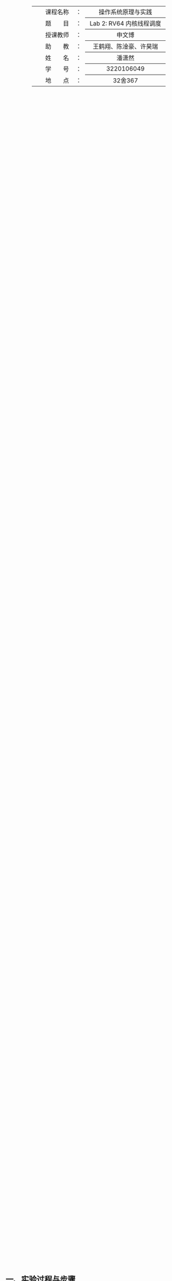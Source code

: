 <div class="cover" style="page-break-after:always;width:100%;height:100%;border:none;margin: 0 auto;text-align:center;">
    <div style="width:60%;margin: 0 auto;height:0;padding-bottom:10%;">
        </br>
        <img src="https://raw.githubusercontent.com/Keldos-Li/pictures/main/typora-latex-theme/ZJU-name.svg" alt="校名" style="width:100%;"/>
    </div>
    </br></br></br></br></br>
    <div style="width:60%;margin: 0 auto;height:0;padding-bottom:40%;">
        <img src="https://raw.githubusercontent.com/Keldos-Li/pictures/main/typora-latex-theme/ZJU-logo.svg" alt="校徽" style="width:100%;"/>
    </div>
    </br></br></br></br></br></br></br></br>
    </br>
    </br>
    <table style="border:none;text-align:center;width:72%;font-size:14px; margin: 0 auto;">
    <tbody style="font-size:12pt;">
        <tr style="font-weight:normal;"> 
            <td style="width:20%;text-align:right;">课程名称</td>
            <td style="width:2%">：</td> 
            <td style="width:40%;font-weight:normal;border-bottom: 1px solid;text-align:center;"> 操作系统原理与实践</td>     </tr>
        <tr style="font-weight:normal;"> 
            <td style="width:20%;text-align:right;">题　　目</td>
            <td style="width:2%">：</td> 
            <td style="width:40%;font-weight:normal;border-bottom: 1px solid;text-align:center;">Lab 2: RV64 内核线程调度</td>     </tr>
        <tr style="font-weight:normal;"> 
            <td style="width:20%;text-align:right;">授课教师</td>
            <td style="width:2%">：</td> 
            <td style="width:40%;font-weight:normal;border-bottom: 1px solid;text-align:center;">申文博</td>     </tr>
         <tr style="font-weight:normal;"> 
            <td style="width:20%;text-align:right;">助　　教</td>
            <td style="width:2%">：</td> 
            <td style="width:40%;font-weight:normal;border-bottom: 1px solid;text-align:center;">王鹤翔、陈淦豪、许昊瑞</td>     </tr>
        <tr style="font-weight:normal;"> 
            <td style="width:20%;text-align:right;">姓　　名</td>
            <td style="width:2%">：</td> 
            <td style="width:40%;font-weight:normal;border-bottom: 1px solid;text-align:center;">潘潇然</td>     </tr>
        <tr style="font-weight:normal;"> 
            <td style="width:20%;text-align:right;">学　　号</td>
            <td style="width:2%">：</td> 
            <td style="width:40%;font-weight:normal;border-bottom: 1px solid;text-align:center;">3220106049</td>     </tr>
         <tr style="font-weight:normal;"> 
            <td style="width:20%;text-align:right;">地　　点</td>
            <td style="width:2%">：</td> 
            <td style="width:40%;font-weight:normal;border-bottom: 1px solid;text-align:center;">32舍367</td>     </tr>
</tbody>              
</table></div>


## 一、实验过程与步骤

1. 准备工程

- 在`haed.S`的`_start`中的`jal start_kernel`前加上`jal mm_init`
- 在`defs.h`中添加对应内容

2. 线程初始化

- 首先补充完成`arch/riscv/kernel/proc.c`的`task_init()`函数。我们首先每次初始化调用`kalloc()`分配一个物理页，同时`state`设置为`TASK_RUNNING`(本次实验只有这一种状态)。
  - 对于`idle`,由于其不参与调度，因此我们将其`counter`,`priority`和`pid`均设为0，最后将`current`指针和`task[0]`都指向`idle`
  - 对于其他线程，首先初始化`counter`为0，`priority`为随机数，其值在限定的最大值和最小值之间。之后，将`ra`设置为之后会完成的`__dummy`的地址，`sp`设置为物理页高地址。根据内存布局和页大小我们可以知道`sp`地址为`task_page`加上`PAGE_SIZE`

```c
void task_init() {
  srand(2024);

  void *idle_page = kalloc();
  if (!idle_page) {
    printk("kalloc failed\n");
    return;
  }
  idle = (struct task_struct *)idle_page;
  idle->state = TASK_RUNNING;
  idle->counter = 0;
  idle->priority = 0;
  idle->pid = 0;
  current = idle;
  task[0] = idle;

  for (int i = 1; i < NR_TASKS; ++i) {
    void *task_page = kalloc();
    if (!task_page) {
      printk("kalloc failed\n");
      return;
    }
    task[i] = (struct task_struct *)task_page;
    task[i]->pid = i;
    task[i]->state = TASK_RUNNING;
    task[i]->counter = 0;
    task[i]->priority =
        PRIORITY_MIN + rand() % (PRIORITY_MAX - PRIORITY_MIN + 1);
    task[i]->thread.ra = (uint64_t)__dummy;
    task[i]->thread.sp = (uint64_t)((unsigned long)task_page + PAGE_SIZE);
  }

  printk("...task_init done!\n");
}
```

- 之后在`haed.S`的`_start`中的`jal start_kernel`前加上`jal task_init`

3. `__dummy` 与 `dummy` 的实现

- 在`arch/riscv/kernel/entry.S`中添加`__dummy`。首先获取`dummy`的地址，之后将`dummy`值存储到`sepc`，最后`sret`从S模式返回

```assembly
    .extern dummy
    .globl __dummy
__dummy:
    la a0,dummy
    csrw sepc,a0
    sret
```

4. 实现线程切换

- 函数`switch_to`判断当前线程和下一个执行的线程是否为同一个线程，若是则不进行任何处理，否则用`prev`储存当前线程，并将当前线程设为下一线程`next`，最后对`prev`和`next`调用`__switch_to`进行线程切换

```c
void switch_to(struct task_struct *next) {
  if (current == next) return;
  printk("\nswitch to [PID = %d PRIORITY = %d COUNTER = %d]\n", next->pid,
         next->priority, next->counter);
  struct task_struct *prev = current;
  current = next;
  __switch_to(prev, next);
}
```

- 在`__switch_to`中，我们保存当前线程相关数据，并载入下一执行线程。这里要注意的是我们传入的指针是`task_struct`类型，而在`task_struct`结构体中，`thread`之前还有四个`uint64_t`类型的变量，各占8字节，共占用32字节。因此每次载入或保存前要首先加32。之后依次对`ra`, `sp`, `s0~s11`进行相关操作，最后`ret`返回。

```c
struct task_struct {
  uint64_t state;     // 线程状态
  uint64_t counter;   // 运行剩余时间
  uint64_t priority;  // 运行优先级 1 最低 10 最高
  uint64_t pid;       // 线程 id

  struct thread_struct thread;
};
```

```assembly
__switch_to:    
    # save state to prev process
    addi t0,a0,32
    sd ra, 0(t0)          
    sd sp, 8(t0)          
    sd s0, 16(t0)         
    sd s1, 24(t0)         
    sd s2, 32(t0)         
    sd s3, 40(t0)       
    sd s4, 48(t0)         
    sd s5, 56(t0)         
    sd s6, 64(t0)        
    sd s7, 72(t0)        
    sd s8, 80(t0)         
    sd s9, 88(t0)         
    sd s10, 96(t0)       
    sd s11, 104(t0)     

    # restore state from next process  
    addi t0,a1,32
    ld ra, 0(t0)          
    ld sp, 8(t0)          
    ld s0, 16(t0)         
    ld s1, 24(t0)         
    ld s2, 32(t0)        
    ld s3, 40(t0)        
    ld s4, 48(t0)         
    ld s5, 56(t0)         
    ld s6, 64(t0)       
    ld s7, 72(t0)        
    ld s8, 80(t0)        
    ld s9, 88(t0)         
    ld s10, 96(t0)        
    ld s11, 104(t0)     
    
    ret 
```

5. 实现调度入口函数

- 实现`do_timer`函数。若当前线程为`idle`或当前`counter`为0，则直接进行`schedule()`，否则`counter`减1并返回

```c
void do_timer() {
  if (current == idle || current->counter == 0)
    schedule();
  else if (current->counter > 0) {
    current->counter--;
    return;
  }
}
```

- 之后在`trap.c`中加入`do_timer()`

```c
if ((scause & ~flag) == exception_code) {  // if timer interrupt
      //   printk("[S] Supervisor Mode Timer Interrupt\n");
      clock_set_next_event();
      do_timer();
    } 
```

6. 线程调度算法实现。

- 调度时首先扫描所有线程，执行目前`counter`最大的线程，若有多个`counter`相同且非零的线程，则优先执行`pid`小的线程
- 若所有线程都为0，则令所有线程`counter`值为`priority`值，即优先执行`priority`高的线程
- 之后重新获取`counter`最大的线程，并通过`switch_to`切换到对应的线程

```c
void schedule() {
  struct task_struct *next = NULL;
  uint64_t max_counter = 0;

  for (int i = 0; i < NR_TASKS; i++) {
    if (task[i]->counter > max_counter) {
      max_counter = task[i]->counter;
      next = task[i];
    }
  }

  if (!max_counter) {
    for (int i = 1; i < NR_TASKS; i++) {
      if (task[i]) task[i]->counter = task[i]->priority;
      printk("SET [PID = %d PRIORITY = %d COUNTER = %d]\n", task[i]->pid,
             task[i]->priority, task[i]->counter);
    }
    for (int i = 1; i < NR_TASKS; i++)
      if (task[i]->counter > max_counter) {
        max_counter = task[i]->counter;
        next = task[i];
      }
  }

  if (next) {
    switch_to(next);
  }
}
```

7. 编译及测试

- `make TEST_SCHED=1 run`输出，与提供的正确输出一致，通过测试

```bash
...mm_init done!
...task_init done!
2024 ZJU Operating System
SET [PID = 1 PRIORITY = 7 COUNTER = 7]
SET [PID = 2 PRIORITY = 10 COUNTER = 10]
SET [PID = 3 PRIORITY = 4 COUNTER = 4]
SET [PID = 4 PRIORITY = 1 COUNTER = 1]

switch to [PID = 2 PRIORITY = 10 COUNTER = 10]
[PID = 2] is running. auto_inc_local_var = 1
[PID = 2] is running. auto_inc_local_var = 2
[PID = 2] is running. auto_inc_local_var = 3
[PID = 2] is running. auto_inc_local_var = 4
[PID = 2] is running. auto_inc_local_var = 5
[PID = 2] is running. auto_inc_local_var = 6
[PID = 2] is running. auto_inc_local_var = 7
[PID = 2] is running. auto_inc_local_var = 8
[PID = 2] is running. auto_inc_local_var = 9
[PID = 2] is running. auto_inc_local_var = 10

switch to [PID = 1 PRIORITY = 7 COUNTER = 7]
[PID = 1] is running. auto_inc_local_var = 1
[PID = 1] is running. auto_inc_local_var = 2
[PID = 1] is running. auto_inc_local_var = 3
[PID = 1] is running. auto_inc_local_var = 4
[PID = 1] is running. auto_inc_local_var = 5
[PID = 1] is running. auto_inc_local_var = 6
[PID = 1] is running. auto_inc_local_var = 7

switch to [PID = 3 PRIORITY = 4 COUNTER = 4]
[PID = 3] is running. auto_inc_local_var = 1
[PID = 3] is running. auto_inc_local_var = 2
[PID = 3] is running. auto_inc_local_var = 3
[PID = 3] is running. auto_inc_local_var = 4

switch to [PID = 4 PRIORITY = 1 COUNTER = 1]
[PID = 4] is running. auto_inc_local_var = 1
SET [PID = 1 PRIORITY = 7 COUNTER = 7]
SET [PID = 2 PRIORITY = 10 COUNTER = 10]
SET [PID = 3 PRIORITY = 4 COUNTER = 4]
SET [PID = 4 PRIORITY = 1 COUNTER = 1]

switch to [PID = 2 PRIORITY = 10 COUNTER = 10]
[PID = 2] is running. auto_inc_local_var = 11
[PID = 2] is running. auto_inc_local_var = 12
[PID = 2] is running. auto_inc_local_var = 13
[PID = 2] is running. auto_inc_local_var = 14
[PID = 2] is running. auto_inc_local_var = 15
[PID = 2] is running. auto_inc_local_var = 16
[PID = 2] is running. auto_inc_local_var = 17
[PID = 2] is running. auto_inc_local_var = 18
[PID = 2] is running. auto_inc_local_var = 19
[PID = 2] is running. auto_inc_local_var = 20

switch to [PID = 1 PRIORITY = 7 COUNTER = 7]
[PID = 1] is running. auto_inc_local_var = 8
[PID = 1] is running. auto_inc_local_var = 9
[PID = 1] is running. auto_inc_local_var = 10
[PID = 1] is running. auto_inc_local_var = 11
[PID = 1] is running. auto_inc_local_var = 12
[PID = 1] is running. auto_inc_local_var = 13
[PID = 1] is running. auto_inc_local_var = 14

switch to [PID = 3 PRIORITY = 4 COUNTER = 4]
[PID = 3] is running. auto_inc_local_var = 5
Test passed!
    Output: 2222222222111111133334222222222211111113
```

- `make run`的部分输出，可以观察到同样符合代码逻辑

```bash
...mm_init done!
...task_init done!
2024 ZJU Operating System
SET [PID = 1 PRIORITY = 7 COUNTER = 7]
SET [PID = 2 PRIORITY = 10 COUNTER = 10]
SET [PID = 3 PRIORITY = 4 COUNTER = 4]
SET [PID = 4 PRIORITY = 1 COUNTER = 1]
SET [PID = 5 PRIORITY = 4 COUNTER = 4]
SET [PID = 6 PRIORITY = 7 COUNTER = 7]
SET [PID = 7 PRIORITY = 5 COUNTER = 5]
SET [PID = 8 PRIORITY = 10 COUNTER = 10]
SET [PID = 9 PRIORITY = 1 COUNTER = 1]
SET [PID = 10 PRIORITY = 9 COUNTER = 9]
SET [PID = 11 PRIORITY = 6 COUNTER = 6]
SET [PID = 12 PRIORITY = 9 COUNTER = 9]
SET [PID = 13 PRIORITY = 6 COUNTER = 6]
SET [PID = 14 PRIORITY = 6 COUNTER = 6]
SET [PID = 15 PRIORITY = 5 COUNTER = 5]
SET [PID = 16 PRIORITY = 8 COUNTER = 8]
SET [PID = 17 PRIORITY = 1 COUNTER = 1]
SET [PID = 18 PRIORITY = 5 COUNTER = 5]
SET [PID = 19 PRIORITY = 3 COUNTER = 3]
SET [PID = 20 PRIORITY = 7 COUNTER = 7]
SET [PID = 21 PRIORITY = 7 COUNTER = 7]
SET [PID = 22 PRIORITY = 3 COUNTER = 3]
SET [PID = 23 PRIORITY = 3 COUNTER = 3]
SET [PID = 24 PRIORITY = 3 COUNTER = 3]
SET [PID = 25 PRIORITY = 4 COUNTER = 4]
SET [PID = 26 PRIORITY = 3 COUNTER = 3]
SET [PID = 27 PRIORITY = 9 COUNTER = 9]
SET [PID = 28 PRIORITY = 1 COUNTER = 1]
SET [PID = 29 PRIORITY = 9 COUNTER = 9]
SET [PID = 30 PRIORITY = 10 COUNTER = 10]
SET [PID = 31 PRIORITY = 3 COUNTER = 3]

switch to [PID = 2 PRIORITY = 10 COUNTER = 10]
[PID = 2] is running. auto_inc_local_var = 1
[PID = 2] is running. auto_inc_local_var = 2
[PID = 2] is running. auto_inc_local_var = 3
[PID = 2] is running. auto_inc_local_var = 4
[PID = 2] is running. auto_inc_local_var = 5
[PID = 2] is running. auto_inc_local_var = 6
[PID = 2] is running. auto_inc_local_var = 7
[PID = 2] is running. auto_inc_local_var = 8
[PID = 2] is running. auto_inc_local_var = 9
[PID = 2] is running. auto_inc_local_var = 10

switch to [PID = 8 PRIORITY = 10 COUNTER = 10]
[PID = 8] is running. auto_inc_local_var = 1
[PID = 8] is running. auto_inc_local_var = 2
[PID = 8] is running. auto_inc_local_var = 3
[PID = 8] is running. auto_inc_local_var = 4
[PID = 8] is running. auto_inc_local_var = 5
[PID = 8] is running. auto_inc_local_var = 6
[PID = 8] is running. auto_inc_local_var = 7
[PID = 8] is running. auto_inc_local_var = 8
[PID = 8] is running. auto_inc_local_var = 9
[PID = 8] is running. auto_inc_local_var = 10

switch to [PID = 30 PRIORITY = 10 COUNTER = 10]
[PID = 30] is running. auto_inc_local_var = 1
[PID = 30] is running. auto_inc_local_var = 2
[PID = 30] is running. auto_inc_local_var = 3
[PID = 30] is running. auto_inc_local_var = 4
[PID = 30] is running. auto_inc_local_var = 5
[PID = 30] is running. auto_inc_local_var = 6
[PID = 30] is running. auto_inc_local_var = 7
[PID = 30] is running. auto_inc_local_var = 8
[PID = 30] is running. auto_inc_local_var = 9
[PID = 30] is running. auto_inc_local_var = 10

switch to [PID = 10 PRIORITY = 9 COUNTER = 9]
[PID = 10] is running. auto_inc_local_var = 1
[PID = 10] is running. auto_inc_local_var = 2
[PID = 10] is running. auto_inc_local_var = 3
[PID = 10] is running. auto_inc_local_var = 4
[PID = 10] is running. auto_inc_local_var = 5
[PID = 10] is running. auto_inc_local_var = 6
[PID = 10] is running. auto_inc_local_var = 7
[PID = 10] is running. auto_inc_local_var = 8
[PID = 10] is running. auto_inc_local_var = 9

switch to [PID = 12 PRIORITY = 9 COUNTER = 9]
[PID = 12] is running. auto_inc_local_var = 1
[PID = 12] is running. auto_inc_local_var = 2
[PID = 12] is running. auto_inc_local_var = 3
[PID = 12] is running. auto_inc_local_var = 4
[PID = 12] is running. auto_inc_local_var = 5
[PID = 12] is running. auto_inc_local_var = 6
[PID = 12] is running. auto_inc_local_var = 7
[PID = 12] is running. auto_inc_local_var = 8
[PID = 12] is running. auto_inc_local_var = 9

switch to [PID = 27 PRIORITY = 9 COUNTER = 9]
[PID = 27] is running. auto_inc_local_var = 1
[PID = 27] is running. auto_inc_local_var = 2
[PID = 27] is running. auto_inc_local_var = 3
[PID = 27] is running. auto_inc_local_var = 4
```

## 二、实验心得

这次实验主要卡在了两个地方，一个一开始`__switch_to`没有考虑到`task_struct`和`thread_struct`结构体在内存布局上的区别，因此一开始没有加上32，后面才注意到。另一个是在`trap.c`中没有弄清楚`clock_set_next_event()`和`do_timer()`这两个函数的顺序，导致逻辑出现了一些混乱。具体来说就是这两个函数如果先调用`do_timer()`再调用`clock_set_next_event()`，会导致在进程没有上下文时输出少一次。

## 三、思考题

1. 在RV64中一共有32个通用寄存器，为什么`__switch_to`中只保存了 14 个？

- 这是因为`__switch_to`是在C语言的`switch_to`函数中被调用的，而在上一个实验中我们已经知道了有Caller Saved Register和Callee Saved Register的区别。而C语言在函数调用过程中会自动保存Caller Saved Register的部分，因此我们只需要保存Callee Saved Register(`sp`及`s0~s11`)以及保存了`__switch_to`函数调用点`ra`即可

2. 阅读并理解`arch/riscv/kernel/mm.c`代码，尝试说明`mm_init`函数都做了什么，以及在`kalloc`和`kfree`的时候内存是如何被管理的。

- `mm_init`调用`kfreerange`来释放`_ekernel`到`PHY_END`之间的内存。其中`_ekernel`代表kernel代码的结束地址，`PHY_END`代表物理内存的结束位置，在`defs.h`中`PHY_END`被定义为`PHY_START+PHY_SIZE`，其中前者是起始地址，即0，后者是QEMU的默认内存大小128MiB。而`kfreerange`函数首先将`start`地址上对齐到页面边界，再以`PGSIZE`为步长，释放每个页面
- 内存管理是通过`freelist`完成的，所有可用的内存都储存到其中。当调用`kalloc`的时候，从`freelist`取出一个可用的内存块并将其中的内容清零以避免内存泄漏。而调用`kfree`的时候首先对齐地址，再清零内存块内容，最后放入自由链表。

3. 当线程第一次调用时，其`ra`所代表的返回点是`__dummy`，那么在之后的线程调用中`__switch_to`中，`ra`保存/恢复的函数返回点是什么呢？请同学用 gdb 尝试追踪一次完整的线程切换流程，并关注每一次`ra`的变换（需要截图）。

- 首先在终端1输入` make TEST_SCHED=1 debug`启动qemu以减少运行的线程，终端2输入`gdb-multiarch vmlinux`，注意这两个终端都在本次实验工程根目录下运行，以运行正确的内核
- 启动gdb后`target remote :1234`
- 分别在`__dummy`和`__switch_to`设置两个断点

<div align="center"><img src="https://pixe1ran9e.oss-cn-hangzhou.aliyuncs.com/image-20241006232228025.png" alt="image-20241006232228025" style="zoom: 80%;" /></div>

- 运行`c`，切换到`pid=2`线程，触发`__switch_to`断点，此时将要存进`ra`的值是`0x0000000080200b7c`，对应`switch_to+128 at proc.c:161`，即C语言中`switch_to`函数被调用的下一行。

<div align="center"><img src="https://pixe1ran9e.oss-cn-hangzhou.aliyuncs.com/image-20241007000101885.png" alt="image-20241007000101885"  /></div>

- 之后`si`到`ld ra, 0(t0)`发现`ra`读取的值为`__dummy`的值

<div align="center"><img src="https://pixe1ran9e.oss-cn-hangzhou.aliyuncs.com/image-20241007000401729.png" alt="image-20241007000401729"  /></div>

- 同时`c`会触发`__dummy`断点，说明进入了`__dummy`

<div align="center"><img src="https://pixe1ran9e.oss-cn-hangzhou.aliyuncs.com/image-20241007000530612.png" alt="image-20241007000530612"  /></div>

- 如此过程重复四次，可以得到相同的结果

<div align="center"><img src="https://pixe1ran9e.oss-cn-hangzhou.aliyuncs.com/image-20241007000855573.png" alt="image-20241007000855573"  /></div>

- 之后重复第五次，再次触发`__switch_to`断点，发现`ra`中将要储存的值依旧为C语言中`switch_to`函数被调用的下一行。但再次单步到`ld ra, 0(t0)`后发现`ra`的值不发生变化，没有被重置为`__dummy`的值

<div align="center"><img src="https://pixe1ran9e.oss-cn-hangzhou.aliyuncs.com/image-20241007001212110.png" alt="image-20241007001212110"  /></div>

- 以上`TEST_SCHED=1`模式下，一共有四个线程，由于初始没有上下文，且我们在初始化函数中将其设置为了`__dummy`的值，因此每个线程第一次进入`__switch_to`的时候会被恢复为`__dummy`的值，而在之后就不会恢复为`__dummy`的值，都保持为C语言中`switch_to`函数的下一行。

4. 请尝试分析并画图说明kernel 运行到输出第两次`switch to [PID ...`的时候内存中存在的全部函数帧栈布局。(可通过 gdb 调试使用 `backtrace` 等指令辅助分析，注意分析第一次时钟中断触发后的 `pc` 和 `sp` 的变化。)

- 我们启动gdb，在`__switch_to`设置断点，运行`c`两次，再运行`bt`，从而得到在输出第二次进程切换信息时的函数帧栈布局，如下示意图所示。

<div align="center"><img src="https://pixe1ran9e.oss-cn-hangzhou.aliyuncs.com/image-20241011012549865.png" alt="image-20241011012549865" style="zoom: 67%;" /></div>

<div align="center"><img src="https://pixe1ran9e.oss-cn-hangzhou.aliyuncs.com/stack.png" alt="stack" style="zoom: 33%;" /></div>

- 首先是启动程序后，运行`main.c`中的`test()`函数
- 每隔一段时间，触发一次时钟中断(只有时钟中断才会进入后续的`do_timer`)，这时进入`entry.S`中的`_traps`。在`_traps`中，先保存32个寄存器的值到栈上，之后调用`trap_handler`处理
- 在`trap_handler`中，由于检测到是时钟中断，因此在`clock_set_next_event()`之后会进入`do_timer()`进行进程调度相关处理
- 在`do_timer`中，若当前进程的`counter`大于0，则减少1即可，不会触发进程切换。若当前进程为`idle`(`idle`的`counter`我们设为了0)或当前进程的`counter`为0，则调用`schedule()`进行进程调度
- 在`schedule`中，通过一系列处理获取下一个要切换到的进程`next`，并调用`switch_to(next)`进行切换
- 在`switch_to`中，我们处理好`current`后，调用`__switch_to`进行进程切换，到此结束

